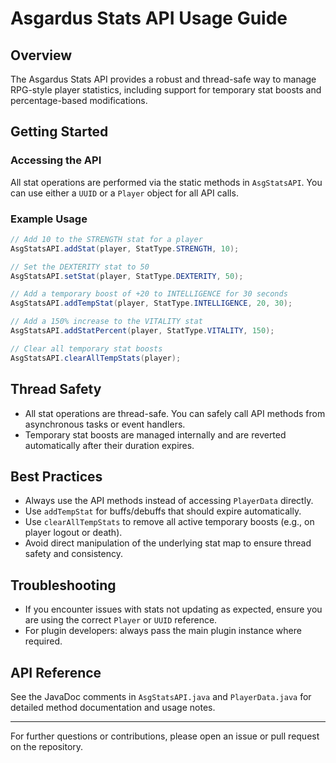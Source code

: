 # Asgardus Stats API Usage Guide

## Overview
The Asgardus Stats API provides a robust and thread-safe way to manage RPG-style player statistics, including support for temporary stat boosts and percentage-based modifications.

## Getting Started

### Accessing the API
All stat operations are performed via the static methods in `AsgStatsAPI`. You can use either a `UUID` or a `Player` object for all API calls.

### Example Usage
```java
// Add 10 to the STRENGTH stat for a player
AsgStatsAPI.addStat(player, StatType.STRENGTH, 10);

// Set the DEXTERITY stat to 50
AsgStatsAPI.setStat(player, StatType.DEXTERITY, 50);

// Add a temporary boost of +20 to INTELLIGENCE for 30 seconds
AsgStatsAPI.addTempStat(player, StatType.INTELLIGENCE, 20, 30);

// Add a 150% increase to the VITALITY stat
AsgStatsAPI.addStatPercent(player, StatType.VITALITY, 150);

// Clear all temporary stat boosts
AsgStatsAPI.clearAllTempStats(player);
```

## Thread Safety
- All stat operations are thread-safe. You can safely call API methods from asynchronous tasks or event handlers.
- Temporary stat boosts are managed internally and are reverted automatically after their duration expires.

## Best Practices
- Always use the API methods instead of accessing `PlayerData` directly.
- Use `addTempStat` for buffs/debuffs that should expire automatically.
- Use `clearAllTempStats` to remove all active temporary boosts (e.g., on player logout or death).
- Avoid direct manipulation of the underlying stat map to ensure thread safety and consistency.

## Troubleshooting
- If you encounter issues with stats not updating as expected, ensure you are using the correct `Player` or `UUID` reference.
- For plugin developers: always pass the main plugin instance where required.

## API Reference
See the JavaDoc comments in `AsgStatsAPI.java` and `PlayerData.java` for detailed method documentation and usage notes.

---
For further questions or contributions, please open an issue or pull request on the repository.